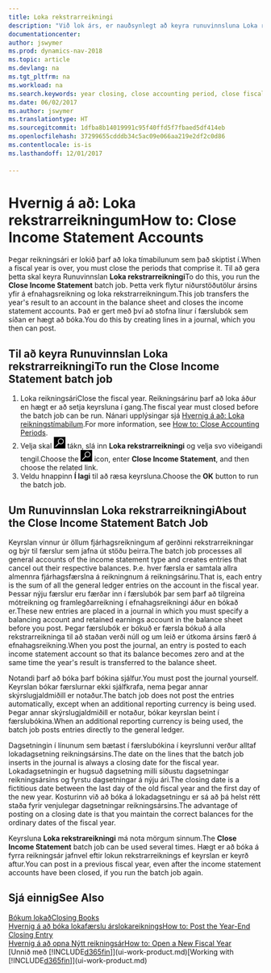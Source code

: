 ```yaml
---
title: Loka rekstrarreikningi
description: "Við lok árs, er nauðsynlegt að keyra runuvinnsluna Loka rekstrarreikningi til að loka reikningstímabilunum sem mynda fjárhagsárið."
documentationcenter: 
author: jswymer
ms.prod: dynamics-nav-2018
ms.topic: article
ms.devlang: na
ms.tgt_pltfrm: na
ms.workload: na
ms.search.keywords: year closing, close accounting period, close fiscal year, bank account detailed trial balance
ms.date: 06/02/2017
ms.author: jswymer
ms.translationtype: HT
ms.sourcegitcommit: 1dfba8b14019991c95f40ffd5f7fbaed5df414eb
ms.openlocfilehash: 37299655cdddb34c5ac09e066aa219e2df2c0d86
ms.contentlocale: is-is
ms.lasthandoff: 12/01/2017

---
```

# <a name="how-to-close-income-statement-accounts"></a><span data-ttu-id="fb4d4-103">Hvernig á að: Loka rekstrarreikningum</span><span class="sxs-lookup"><span data-stu-id="fb4d4-103">How to: Close Income Statement Accounts</span></span>
<span data-ttu-id="fb4d4-104">Þegar reikningsári er lokið þarf að loka tímabilunum sem það skiptist í.</span><span class="sxs-lookup"><span data-stu-id="fb4d4-104">When a fiscal year is over, you must close the periods that comprise it.</span></span> <span data-ttu-id="fb4d4-105">Til að gera þetta skal keyra Runuvinnslan **Loka rekstrarreikningi**</span><span class="sxs-lookup"><span data-stu-id="fb4d4-105">To do this, you run the **Close Income Statement** batch job.</span></span> <span data-ttu-id="fb4d4-106">Þetta verk flytur niðurstöðutölur ársins yfir á efnahagsreikning og loka rekstrarreikningum.</span><span class="sxs-lookup"><span data-stu-id="fb4d4-106">This job transfers the year's result to an account in the balance sheet and closes the income statement accounts.</span></span> <span data-ttu-id="fb4d4-107">Það er gert með því að stofna línur í færslubók sem síðan er hægt að bóka.</span><span class="sxs-lookup"><span data-stu-id="fb4d4-107">You do this by creating lines in a journal, which you then can post.</span></span>

## <a name="to-run-the-close-income-statement-batch-job"></a><span data-ttu-id="fb4d4-108">Til að keyra Runuvinnslan Loka rekstrarreikningi</span><span class="sxs-lookup"><span data-stu-id="fb4d4-108">To run the Close Income Statement batch job</span></span>
1. <span data-ttu-id="fb4d4-109">Loka reikningsári</span><span class="sxs-lookup"><span data-stu-id="fb4d4-109">Close the fiscal year.</span></span> <span data-ttu-id="fb4d4-110">Reikningsárinu þarf að loka áður en hægt er að setja keyrsluna í gang.</span><span class="sxs-lookup"><span data-stu-id="fb4d4-110">The fiscal year must closed before the batch job can be run.</span></span> <span data-ttu-id="fb4d4-111">Nánari upplýsingar sjá [Hvernig á að: Loka reikningstímabilum](year-close-account-periods.md).</span><span class="sxs-lookup"><span data-stu-id="fb4d4-111">For more information, see [How to: Close Accounting Periods](year-close-account-periods.md).</span></span>
2. <span data-ttu-id="fb4d4-112">Velja skal ![Leit að síðu eða skýrslu](media/ui-search/search_small.png "Leit að síðu eða skýrslu táknið") tákn, slá inn **Loka rekstrarreikningi** og velja svo viðeigandi tengil.</span><span class="sxs-lookup"><span data-stu-id="fb4d4-112">Choose the ![Search for Page or Report](media/ui-search/search_small.png "Search for Page or Report icon") icon, enter **Close Income Statement**, and then choose the related link.</span></span>
3. <span data-ttu-id="fb4d4-113">Veldu hnappinn **Í lagi** til að ræsa keyrsluna.</span><span class="sxs-lookup"><span data-stu-id="fb4d4-113">Choose the **OK** button to run the batch job.</span></span>

## <a name="about-the-close-income-statement-batch-job"></a><span data-ttu-id="fb4d4-114">Um Runuvinnslan Loka rekstrarreikningi</span><span class="sxs-lookup"><span data-stu-id="fb4d4-114">About the Close Income Statement Batch Job</span></span>
<span data-ttu-id="fb4d4-115">Keyrslan vinnur úr öllum fjárhagsreikningum af gerðinni rekstrarreikningar og býr til færslur sem jafna út stöðu þeirra.</span><span class="sxs-lookup"><span data-stu-id="fb4d4-115">The batch job processes all general accounts of the income statement type and creates entries that cancel out their respective balances.</span></span> <span data-ttu-id="fb4d4-116">Þ.e. hver færsla er samtala allra almennra fjárhagsfærslna á reikningnum á reikningsárinu.</span><span class="sxs-lookup"><span data-stu-id="fb4d4-116">That is, each entry is the sum of all the general ledger entries on the account in the fiscal year.</span></span> <span data-ttu-id="fb4d4-117">Þessar nýju færslur eru færðar inn í færslubók þar sem þarf að tilgreina mótreikning og framlegðarreikning í efnahagsreikningi áður en bókað er.</span><span class="sxs-lookup"><span data-stu-id="fb4d4-117">These new entries are placed in a journal in which you must specify a balancing account and retained earnings account in the balance sheet before you post.</span></span> <span data-ttu-id="fb4d4-118">Þegar færslubók er bókuð er færsla bókuð á alla rekstrarreikninga til að staðan verði núll og um leið er útkoma ársins færð á efnahagsreikning.</span><span class="sxs-lookup"><span data-stu-id="fb4d4-118">When you post the journal, an entry is posted to each income statement account so that its balance becomes zero and at the same time the year's result is transferred to the balance sheet.</span></span>

<span data-ttu-id="fb4d4-119">Notandi þarf að bóka þarf bókina sjálfur.</span><span class="sxs-lookup"><span data-stu-id="fb4d4-119">You must post the journal yourself.</span></span> <span data-ttu-id="fb4d4-120">Keyrslan bókar færslurnar ekki sjálfkrafa, nema þegar annar skýrslugjaldmiðill er notaður.</span><span class="sxs-lookup"><span data-stu-id="fb4d4-120">The batch job does not post the entries automatically, except when an additional reporting currency is being used.</span></span> <span data-ttu-id="fb4d4-121">Þegar annar skýrslugjaldmiðill er notaður, bókar keyrslan beint í færslubókina.</span><span class="sxs-lookup"><span data-stu-id="fb4d4-121">When an additional reporting currency is being used, the batch job posts entries directly to the general ledger.</span></span>

<span data-ttu-id="fb4d4-122">Dagsetningin í línunum sem bætast í færslubókina í keyrslunni verður alltaf lokadagsetning reikningsársins.</span><span class="sxs-lookup"><span data-stu-id="fb4d4-122">The date on the lines that the batch job inserts in the journal is always a closing date for the fiscal year.</span></span> <span data-ttu-id="fb4d4-123">Lokadagsetningin er hugsuð dagsetning milli síðustu dagsetningar reikningsársins og fyrstu dagsetningar á nýju ári.</span><span class="sxs-lookup"><span data-stu-id="fb4d4-123">The closing date is a fictitious date between the last day of the old fiscal year and the first day of the new year.</span></span> <span data-ttu-id="fb4d4-124">Kosturinn við að bóka á lokadagsetningu er sá að þá helst rétt staða fyrir venjulegar dagsetningar reikningsársins.</span><span class="sxs-lookup"><span data-stu-id="fb4d4-124">The advantage of posting on a closing date is that you maintain the correct balances for the ordinary dates of the fiscal year.</span></span>

<span data-ttu-id="fb4d4-125">Keyrsluna **Loka rekstrareikningi** má nota mörgum sinnum.</span><span class="sxs-lookup"><span data-stu-id="fb4d4-125">The **Close Income Statement** batch job can be used several times.</span></span> <span data-ttu-id="fb4d4-126">Hægt er að bóka á fyrra reikningsár jafnvel eftir lokun rekstrarreiknings ef keyrslan er keyrð aftur.</span><span class="sxs-lookup"><span data-stu-id="fb4d4-126">You can post in a previous fiscal year, even after the income statement accounts have been closed, if you run the batch job again.</span></span>

## <a name="see-also"></a><span data-ttu-id="fb4d4-127">Sjá einnig</span><span class="sxs-lookup"><span data-stu-id="fb4d4-127">See Also</span></span>
[<span data-ttu-id="fb4d4-128">Bókum lokað</span><span class="sxs-lookup"><span data-stu-id="fb4d4-128">Closing Books</span></span>](year-close-books.md)  
[<span data-ttu-id="fb4d4-129">Hvernig á að bóka lokafærslu árslokareiknings</span><span class="sxs-lookup"><span data-stu-id="fb4d4-129">How to: Post the Year-End Closing Entry</span></span>](year-how-post-year-end-close-entry.md)  
[<span data-ttu-id="fb4d4-130">Hvernig á að opna Nýtt reikningsár</span><span class="sxs-lookup"><span data-stu-id="fb4d4-130">How to: Open a New Fiscal Year</span></span>](finance-how-open-new-fiscal-year.md)  
<span data-ttu-id="fb4d4-131">[Unnið með [!INCLUDE[d365fin](includes/d365fin_md.md)]](ui-work-product.md)</span><span class="sxs-lookup"><span data-stu-id="fb4d4-131">[Working with [!INCLUDE[d365fin](includes/d365fin_md.md)]](ui-work-product.md)</span></span>

